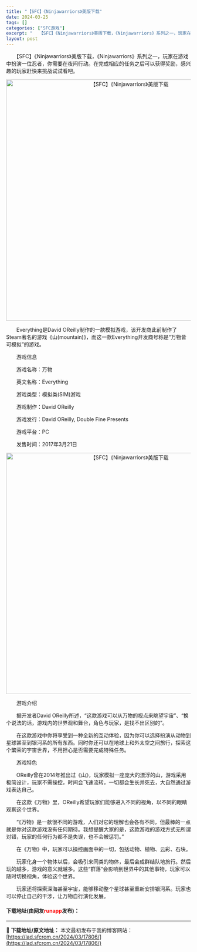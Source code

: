 ```yaml
---
title: "【SFC】《Ninjawarriors》美版下载"
date: 2024-03-25
tags: []
categories: ["SFC游戏"]
excerpt: "　　【SFC】《Ninjawarriors》美版下载，《Ninjawarriors》系列之一，玩家在游戏中扮演一位忍者，你需要在夜间行动。在完成相应的任务之后可以获得奖励，感兴趣的玩家赶快来挑战试试看吧。 　　Everything是David OReilly制作的一款模拟游戏，该开发商此前制作了St&hellip;"
layout: post
---
```


 <p>　　【SFC】《Ninjawarriors》美版下载，《Ninjawarriors》系列之一，玩家在游戏中扮演一位忍者，你需要在夜间行动。在完成相应的任务之后可以获得奖励，感兴趣的玩家赶快来挑战试试看吧。</p> <p align="center"><img align="" border="0" src="https://lad.sfcrom.cn/wp-content/uploads/2024/03/20240325_6600c3a34afbe.png" width="657" alt="【SFC】《Ninjawarriors》美版下载" /></p> <p>　　Everything是David OReilly制作的一款模拟游戏，该开发商此前制作了Steam著名的游戏《山(mountain)》，而这一款Everything开发商号称是&ldquo;万物皆可模拟&rdquo;的游戏。</p> <p>　　游戏信息</p> <p>　　游戏名称：万物</p> <p>　　英文名称：Everything</p> <p>　　游戏类型：模拟类(SIM)游戏</p> <p>　　游戏制作：David OReilly</p> <p>　　游戏发行：David OReilly, Double Fine Presents</p> <p>　　游戏平台：PC</p> <p>　　发售时间：2017年3月21日</p> <p align="center"><img align="" border="0" src="https://lad.sfcrom.cn/wp-content/uploads/2024/03/20240325_6600c3a4d7902.png" width="657" alt="【SFC】《Ninjawarriors》美版下载" /></p> <p>　　游戏介绍</p> <p>　　据开发者David OReilly所述，&ldquo;这款游戏可以从万物的视点来眺望宇宙&rdquo;、&ldquo;换个说法的话，游戏内的世界观和舞台，角色与玩家，是找不出区别的&rdquo;。</p> <p>　　在这款游戏中你将享受到一种全新的互动体验，因为你可以选择扮演从动物到星球甚至到银河系的所有东西。同时你还可以在地球上和外太空之间旅行，探索这个繁荣的宇宙世界，不用担心是否需要完成特殊任务。</p> <p>　　游戏特色</p> <p>　　OReilly曾在2014年推出过《山》，玩家模拟一座庞大的漂浮的山，游戏采用极简设计，玩家不需操控，时间会飞速流转，一切都会生长并死去，大自然通过游戏表达自己。</p> <p>　　在这款《万物》里，OReilly希望玩家们能够进入不同的视角，以不同的眼睛观察这个世界。</p> <p>　　&ldquo;《万物》是一款很不同的游戏，人们对它的理解也会各有不同，但最棒的一点就是你对这款游戏没有任何期待。我想提醒大家的是，这款游戏的游戏方式无所谓对错，玩家的任何行为都不是失误，也不会被惩罚。&rdquo;</p> <p>　　在《万物》中，玩家可以操控画面中的一切，包括动物、植物、云彩、石块。</p> <p>　　玩家化身一个物体以后，会吸引来同类的物体，最后会成群结队地旅行。然后玩的越多，游戏的意义就越多。这些&ldquo;群落&rdquo;会影响到世界中的其他事物，玩家可以随时切换视角，体验这个世界。</p> <p>　　玩家还将探索深海甚至宇宙，能够移动整个星球甚至重新安排银河系。玩家也可以停止自己的干涉，让万物自行演化发展。</p> <p><h4>下载地址(由网友<font color="red">runapp</font>发布)：</h4></p> 

---
📖 **下载地址/原文地址：** 本文最初发布于我的博客网站：[https://lad.sfcrom.cn/2024/03/17806/](https://lad.sfcrom.cn/2024/03/17806/)
